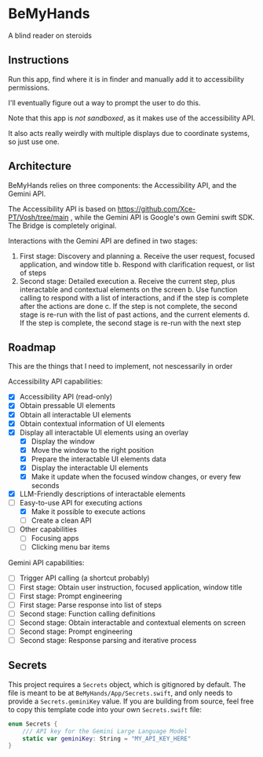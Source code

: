 # BeMyHands
 A blind reader on steroids

## Instructions

Run this app, find where it is in finder and manually add it to accessibility permissions.

I'll eventually figure out a way to prompt the user to do this.


Note that this app is *not sandboxed*, as it makes use of the accessibility API.

It also acts really weirdly with multiple displays due to coordinate systems, so just use one.

## Architecture

BeMyHands relies on three components: the Accessibility API, and the Gemini API.

The Accessibility API is based on https://github.com/Xce-PT/Vosh/tree/main , while the Gemini API is Google's own
Gemini swift SDK. The Bridge is completely original.

Interactions with the Gemini API are defined in two stages:

1. First stage: Discovery and planning
    a. Receive the user request, focused application, and window title
    b. Respond with clarification request, or list of steps
2. Second stage: Detailed execution
    a. Receive the current step, plus interactable and contextual elements on the screen
    b. Use function calling to respond with a list of interactions, and if the step is complete after the actions are done
    c. If the step is not complete, the second stage is re-run with the list of past actions, and the current elements
    d. If the step is complete, the second stage is re-run with the next step

## Roadmap

This are the things that I need to implement, not nescessarily in order

Accessibility API capabilities:
- [x] Accessibility API (read-only)
- [x] Obtain pressable UI elements
- [x] Obtain all interactable UI elements
- [x] Obtain contextual information of UI elements
- [x] Display all interactable UI elements using an overlay
    - [x] Display the window
    - [x] Move the window to the right position
    - [x] Prepare the interactable UI elements data
    - [x] Display the interactable UI elements
    - [x] Make it update when the focused window changes, or every few seconds
- [x] LLM-Friendly descriptions of interactable elements
- [ ] Easy-to-use API for executing actions
    - [x] Make it possible to execute actions
    - [ ] Create a clean API
- [ ] Other capabilities
    - [ ] Focusing apps
    - [ ] Clicking menu bar items

Gemini API capabilities:
- [ ] Trigger API calling (a shortcut probably)
- [ ] First stage: Obtain user instruction, focused application, window title
- [ ] First stage: Prompt engineering 
- [ ] First stage: Parse response into list of steps
- [ ] Second stage: Function calling definitions
- [ ] Second stage: Obtain interactable and contextual elements on screen
- [ ] Second stage: Prompt engineering
- [ ] Second stage: Response parsing and iterative process

## Secrets
This project requires a `Secrets` object, which is gitignored by default. The file is meant to be at
`BeMyHands/App/Secrets.swift`, and only needs to provide a `Secrets.geminiKey` value. If you are building
from source, feel free to copy this template code into your own `Secrets.swift` file:

```swift
enum Secrets {
    /// API key for the Gemini Large Language Model
    static var geminiKey: String = "MY_API_KEY_HERE"
}
``` 
